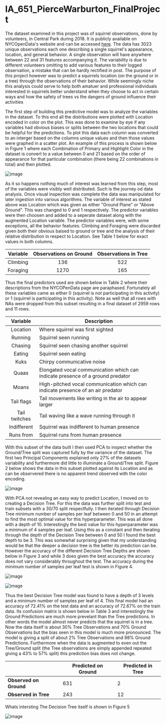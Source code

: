 # IA_651_PierceWarburton_FinalProject

The dataset examined in this project was of squirrel observations, done by volunteers, in Central Park during 2018. It is publicly available on NYCOpenData's website and can be accessed [here](https://data.cityofnewyork.us/Environment/2018-Central-Park-Squirrel-Census-Squirrel-Data/vfnx-vebw/about_data).
The data has 3023 unique observations each one describing a single squirrel's appearance, location, and general behavior. A single observation will have anywhere between 22 and 31 features accompanying it. The variability is due to different volunteers omitting to add various features to their logged observation, a mistake that can be hardly rectified in post. The purpose of this project however was to predict a squirrels location (on the ground or in a tree) through the observations of their behavior. While seemingly niche this analysis could serve to help both amatuer and professional individuals interested in squirrels better understand when they choose to act in certain ways and how the safety of trees vs the dangers of ground influence their activities 

The first step of building this predictive model was to analyze the variables in the dataset. To this end all the distributions were plotted with Location encoded in color on the plot. This was done to examine by eye if any variables had obvious biases or splits between the two locations that could be helpful for the predictions. To plot this data each column was converted to an interger based on the columns unique values and then those values were graphed in a scatter plot. An example of this process is shown below in Figure 1 where each Combination of Primary and Highlight Color in the dataset is convert to a value between 0 and 21 based on the order of appearance for that particular combination (there being 22 combinations in total) and then plotted.

![image](https://github.com/PierceWarburtonDS/IA_651_PierceWarburton_FinalProject/assets/148472871/361ffdc9-9f74-422f-87b8-04ca8afc29fc)


As it so happens nothing much of interest was learned from this step, most of the variables were visibly well distributed. Such is the journey od data analysis. Once visual inspection was complete the data was manipulated for later ingestion into various algorithms. The variable of interest as stated above was Location which was given as either "Ground Plane" or "Above Ground". This was changed to 0 and 1 respectively. The predictor variables were then choosen and added to a seperate dataset along with the augmented Location variable. The predictor variables were, with some exceptions, all the behavior features. Climbing and Foraging were discarded given both their obvious baised to ground or tree and the analysis of their relative distribution in respect to Location. See Table 1 below for exact values in both columns. 



Variable | Observations on Ground | Observations in Tree
--- | :---: | :---:
Climbing | 136 | 522
Foraging | 1270 | 165



Thus the final predictors used are shown below in Table 2 where their descriptions from the NYCOPenData page are paraphased. Fortunately all these variables came as either 0 (squirrel is not participating in this activity) or 1 (squirrel is participating in this activity). Note as well that all rows with NAs were dropped from this subset resulting in a final dataset of 2959 rows and 11 rows. 



Variable | Description
:---: | ---
Location | Where squirrel was first sighted
Running | Squirrel seen running
Chasing | Squirrel seen chasing another squirrel
Eating | Squirrel seen eating 
Kuks | Chirpy communicative noise
Quaas | Elongated vocal communication which can indicate presence of a ground predator
Moans | High-pitched vocal communication which can indicate presence of an air predator
Tail flags | Tail movements like writing in the air to appear larger
Tail twitches | Tail waving like a wave running through it
Indifferent | Squirrel was indifferent to human presence
Runs from | Squirrel runs from human presence


With this subset of the data built I then used PCA to inspect whether the Ground/Tree split was captured fully by the variance of the dataset. The first two Principal Components explained only 27% of the datasets variability and furthermore did little to illuminate a Ground/Tree split. Figure 2 below shows the data in this subset plotted against its Location and as can be observered there is no apparent trend observed with the color encoding. 


![image](https://github.com/PierceWarburtonDS/IA_651_PierceWarburton_FinalProject/assets/148472871/de6d3765-273e-4668-a158-b3a3187a4873)


With PCA not revealing an easy way to predict Location, I moved on to creating a Decision Tree. For this the data was further split into test and train subsets with a 30/70 split respectfully. I then iterated through Decision Tree minimum number of samples per leaf between 0 and 50 in an attempt to find the most optimal value for this hyperparameter. This was all done with a depth of 10. Interestingly the best value for this hyperparameter was a minimum of 4 samples per leaf. Using this as a constant and then iterating through the depth of the Decision Tree between 0 and 50 I found the best depth to be 3. This was somewhat surprising given that my understanding would be that the deeper a decision tree is the better its prediction can be. However the accuracy of the different Decision Tree Depths are shown below in Figure 3 and while 3 does given the best accuracy the accuracy does not vary considerably throughout the test. The accuracy during the minimum number of samples per leaf test is shown in Figure 4. 

![image](https://github.com/PierceWarburtonDS/IA_651_PierceWarburton_FinalProject/assets/148472871/a12839e5-b5df-4a88-8253-f30d20d187fb)


![image](https://github.com/PierceWarburtonDS/IA_651_PierceWarburton_FinalProject/assets/148472871/03425cec-4924-4232-9746-30689269dc13)

Thus the best Decision Tree model was found to have a depth of 3 levels and a minimum number of samples per leaf of 4. This final model had an accuracy of 72.41% on the test data and an accuracy of 72.67% on the train data. Its confusion matrix is shown below in Table 3 and interestingly the Ground Predictions are much more prevelant than the Tree predictions. In other words the model almost never predicts that the squirrel is in a tree. Now the data itself is about 30% Tree Observations and 70% Ground Observations but the bias seen in this model is much more pronounced. The model is giving a split of about 2% Tree Observations and 98% Ground Predictions. Furthermore when the data is augmented to even out the Tree/Ground split (the Tree observations are simply appended repeated giving a 43% to 57% split) this prediction bias does not change.  

| | Predicted on Ground | Predicted in Tree|
--- | --- | --- |
**Observed on Ground** | 631 | 2 |
**Observed in Tree**| 243 | 12|


Whats intersting
The Decision Tree itself is shown in Figure 5

![image](https://github.com/PierceWarburtonDS/IA_651_PierceWarburton_FinalProject/assets/148472871/5375f5fb-bd94-45ef-9167-0462ac6c9676)

